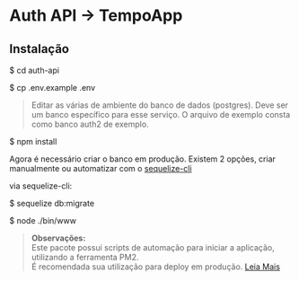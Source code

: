 # Auth API -> TempoApp

## Instalação

$ cd auth-api

$ cp .env.example .env

> Editar as várias de ambiente do banco de dados (postgres).
> Deve ser um banco específico para esse serviço.
> O arquivo de exemplo consta como banco auth2 de exemplo.

$ npm install

Agora é necessário criar o banco em produção.
Existem 2 opções, criar manualmente ou automatizar com o [sequelize-cli](https://github.com/sequelize/cli)

via sequelize-cli:

$ sequelize db:migrate

$ node ./bin/www

> **Observações:** <br>
> Este pacote possui scripts de automação para iniciar a aplicação, utilizando a ferramenta PM2. <br>
> É recomendada sua utilização para deploy em produção. [Leia Mais](http://pm2.keymetrics.io/docs/usage/quick-start/)